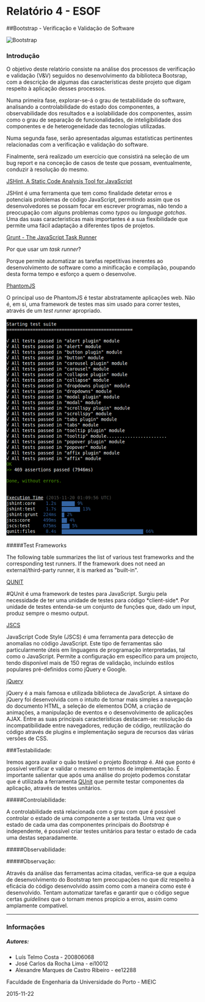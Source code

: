 # Relatório 4 - ESOF
##Bootstrap - Verificação e Validação de Software

<img src="res/logo.png" width="500 px" alt="Bootstrap"/>


### <a name="introducao"></a>Introdução

O objetivo deste relatório consiste na análise dos processos de verificação e validação (V&V) seguidos no desenvolvimento da biblioteca Bootsrap, com a descrição de algumas das características deste projeto que digam respeito à aplicação desses processos.

Numa primeira fase, explorar-se-á o grau de testabilidade do software, analisando a controlabilidade do estado dos componentes, a observabilidade dos resultados e a isolabilidade dos componentes, assim como o grau de separação de funcionalidades, de inteligibilidade dos componentes e de heterogeneidade das tecnologias utilizadas.

Numa segunda fase, serão apresentadas algumas estatísticas pertinentes relacionadas com a verificação e validação do software.

Finalmente, será realizado um exercício que consistirá na seleção de um bug report e na conceção de casos de teste que possam, eventualmente, conduzir à resolução do mesmo.


[JSHint, A Static Code Analysis Tool for JavaScript](http://jshint.com/about/)

JSHint é uma ferramenta que tem como finalidade detetar erros e potenciais problemas de código JavaScript, permitindo assim que os desenvolvedores se possam focar em escrever programas, não tendo a preocupação com alguns problemas como *typos* ou *language gotchas*. Uma das suas caracteristicas mais importantes é a sua flexibilidade que permite uma fácil adaptação a diferentes tipos de projetos.


[Grunt - The JavaScript Task Runner](http://gruntjs.com/)

Por que usar um *task runner*?

Porque permite automatizar as tarefas repetitivas inerentes ao desenvolvimento de software como a minificação e compilação, poupando desta forma tempo e esforço a quem o desenvolve.


[PhantomJS](http://phantomjs.org/headless-testing.html)

O principal uso de PhantomJS é testar abstratamente aplicações web. Não é, em si, uma framework de testes mas sim usado para correr testes, através de um *test runner* apropriado.


<img src="res/PhantomJS.png" width="500 px" alt="PhantomJS"/>


#####Test Frameworks

The following table summarizes the list of various test frameworks and the corresponding test runners. If the framework does not need an external/third-party runner, it is marked as "built-in".


[QUNIT](http://qunitjs.com/intro/)
<div id='qunit'/>
#QUnit é uma framework de testes para JavaScript. Surgiu pela necessidade de ter uma unidade de testes para código *client-side*. Por unidade de testes entenda-se um conjunto de funções que, dado um input, produz sempre o mesmo output.


[JSCS](http://jscs.info/)

JavaScript Code Style (JSCS) é uma ferramenta para detecção de anomalias no código JavaScript. Este tipo de ferramentas são particularmente úteis em linguagens de programação interpretadas, tal como o JavaScript.
Permite a configuração em específico para um projecto, tendo disponível mais de 150 regras de validação, incluindo estilos populares pré-definidos como jQuery e Google.


[jQuery](https://jquery.com/)

jQuery é a mais famosa e utilizada biblioteca de JavaScript. A sintaxe do jQuery foi desenvolvida com o intuito de tornar mais simples a navegação do documento HTML, a seleção de elementos DOM, a criação de animações, a manipulação de eventos e o desenvolvimento de aplicações AJAX.
Entre as suas principais características destacam-se: resolução da incompatibilidade entre navegadores, redução de código, reutilização do código através de plugins e implementação segura de recursos das várias versões de CSS.

###Testabilidade:

Iremos agora avaliar o quão testável o projeto *Bootstrap* é. Até que ponto é possível verificar e validar o mesmo em termos de implementação. É importante salientar que após uma análise do projeto podemos constatar que é utilizada a ferramenta [QUnit](#qunit) que permite testar componentes da aplicação, através de testes unitários.

#####Controlabilidade:

A controlabilidade está relacionada com o grau com que é possível controlar o estado de uma componente a ser testada. Uma vez que o estado de cada uma das componentes princípais do *Bootstrap* é independente, é possível criar testes unitários para testar o estado de cada uma destas separadamente.

#####Observabilidade:






#####Observação:

Através da análise das ferramentas acima citadas, verifica-se que a equipa de desenvolvimento do Bootstrap tem preocupações no que diz respeito à eficácia do código desenvolvido assim como com a maneira como este é desenvolvido. Tentam automatizar tarefas e garantir que o código segue certas *guidelines* que o tornam menos propício a erros, assim como amplamente compatível.


------------------

### <a name="info"></a>Informações

##### Autores:

* Luís Telmo Costa - 200806068
* José Carlos da Rocha Lima - ei10012
* Alexandre Marques de Castro Ribeiro - ee12288

Faculdade de Engenharia da Universidade do Porto - MIEIC

2015-11-22
